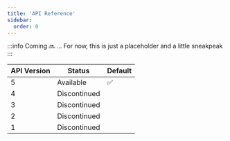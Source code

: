 ```yaml
---
title: 'API Reference'
sidebar:
  order: 0
---
```


:::info
Coming 🔜 ... For now, this is just a placeholder and a little sneakpeak
:::

| API Version | Status         | Default |
| ----------- | -------------- | ------- |
| 5           | Available      | ✅       |
| 4           | Discontinued   |         |
| 3           | Discontinued   |         |
| 2           | Discontinued   |         |
| 1           | Discontinued   |         |
